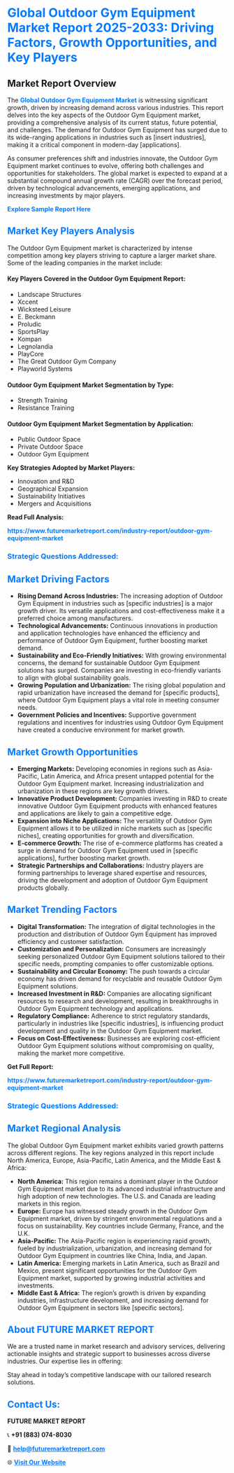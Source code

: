 <h1 style="color: #007BFF;">Global Outdoor Gym Equipment Market Report 2025-2033: Driving Factors, Growth Opportunities, and Key Players</h1>

<section id="overview">
<h2>Market Report Overview</h2>
<p>The <a href="https://www.futuremarketreport.com/industry-report/outdoor-gym-equipment-market" style="color: #007BFF; text-decoration: none;"><strong>Global Outdoor Gym Equipment Market</strong></a> is witnessing significant growth, driven by increasing demand across various industries. This report delves into the key aspects of the Outdoor Gym Equipment market, providing a comprehensive analysis of its current status, future potential, and challenges. The demand for Outdoor Gym Equipment has surged due to its wide-ranging applications in industries such as [insert industries], making it a critical component in modern-day [applications].</p>
<p>As consumer preferences shift and industries innovate, the Outdoor Gym Equipment market continues to evolve, offering both challenges and opportunities for stakeholders. The global market is expected to expand at a substantial compound annual growth rate (CAGR) over the forecast period, driven by technological advancements, emerging applications, and increasing investments by major players.</p>
</section>

<section id="overview">
<p><a href="https://www.futuremarketreport.com/request-sample/reportId=112303" style="color: #007BFF; text-decoration: none;"><strong>Explore Sample Report Here</strong></a></p>
</section>

<section id="key-players">
<h2 style="color: #007BFF;">Market Key Players Analysis</h2>
<p>The Outdoor Gym Equipment market is characterized by intense competition among key players striving to capture a larger market share. Some of the leading companies in the market include:</p>
<h4>Key Players Covered in the Outdoor Gym Equipment Report:</h4>
<ul><li>Landscape Structures</li><li>Xccent</li><li>Wicksteed Leisure</li><li>E. Beckmann</li><li>Proludic</li><li>SportsPlay</li><li>Kompan</li><li>Legnolandia</li><li>PlayCore</li><li>The Great Outdoor Gym Company</li><li>Playworld Systems</li></ul>
<h4>Outdoor Gym Equipment Market Segmentation by Type:</h4>
<ul><li>Strength Training</li><li>Resistance Training</li></ul>

<h4>Outdoor Gym Equipment Market Segmentation by Application:</h4>
<ul><li>Public Outdoor Space</li><li>Private Outdoor Space</li><li>Outdoor Gym Equipment</li></ul>
<p><strong>Key Strategies Adopted by Market Players:</strong></p>
<ul>
<li>Innovation and R&D</li>
<li>Geographical Expansion</li>
<li>Sustainability Initiatives</li>
<li>Mergers and Acquisitions</li>
</ul>
</section>

<section>
<p><strong>Read Full Analysis: </strong></p><a href="https://www.futuremarketreport.com/industry-report/outdoor-gym-equipment-market" style="color: #007BFF; text-decoration: none;"><strong>https://www.futuremarketreport.com/industry-report/outdoor-gym-equipment-market</strong></a>
<h3 style="color: #007BFF;">Strategic Questions Addressed:</h3>
</section>

<section id="driving-factors">
<h2 style="color: #007BFF;">Market Driving Factors</h2>
<ul>
<li><strong>Rising Demand Across Industries:</strong> The increasing adoption of Outdoor Gym Equipment in industries such as [specific industries] is a major growth driver. Its versatile applications and cost-effectiveness make it a preferred choice among manufacturers.</li>
<li><strong>Technological Advancements:</strong> Continuous innovations in production and application technologies have enhanced the efficiency and performance of Outdoor Gym Equipment, further boosting market demand.</li>
<li><strong>Sustainability and Eco-Friendly Initiatives:</strong> With growing environmental concerns, the demand for sustainable Outdoor Gym Equipment solutions has surged. Companies are investing in eco-friendly variants to align with global sustainability goals.</li>
<li><strong>Growing Population and Urbanization:</strong> The rising global population and rapid urbanization have increased the demand for [specific products], where Outdoor Gym Equipment plays a vital role in meeting consumer needs.</li>
<li><strong>Government Policies and Incentives:</strong> Supportive government regulations and incentives for industries using Outdoor Gym Equipment have created a conducive environment for market growth.</li>
</ul>
</section>

<section id="growth-opportunities">
<h2 style="color: #007BFF;">Market Growth Opportunities</h2>
<ul>
<li><strong>Emerging Markets:</strong> Developing economies in regions such as Asia-Pacific, Latin America, and Africa present untapped potential for the Outdoor Gym Equipment market. Increasing industrialization and urbanization in these regions are key growth drivers.</li>
<li><strong>Innovative Product Development:</strong> Companies investing in R&D to create innovative Outdoor Gym Equipment products with enhanced features and applications are likely to gain a competitive edge.</li>
<li><strong>Expansion into Niche Applications:</strong> The versatility of Outdoor Gym Equipment allows it to be utilized in niche markets such as [specific niches], creating opportunities for growth and diversification.</li>
<li><strong>E-commerce Growth:</strong> The rise of e-commerce platforms has created a surge in demand for Outdoor Gym Equipment used in [specific applications], further boosting market growth.</li>
<li><strong>Strategic Partnerships and Collaborations:</strong> Industry players are forming partnerships to leverage shared expertise and resources, driving the development and adoption of Outdoor Gym Equipment products globally.</li>
</ul>
</section>

<section id="trending-factors">
<h2 style="color: #007BFF;">Market Trending Factors</h2>
<ul>
<li><strong>Digital Transformation:</strong> The integration of digital technologies in the production and distribution of Outdoor Gym Equipment has improved efficiency and customer satisfaction.</li>
<li><strong>Customization and Personalization:</strong> Consumers are increasingly seeking personalized Outdoor Gym Equipment solutions tailored to their specific needs, prompting companies to offer customizable options.</li>
<li><strong>Sustainability and Circular Economy:</strong> The push towards a circular economy has driven demand for recyclable and reusable Outdoor Gym Equipment solutions.</li>
<li><strong>Increased Investment in R&D:</strong> Companies are allocating significant resources to research and development, resulting in breakthroughs in Outdoor Gym Equipment technology and applications.</li>
<li><strong>Regulatory Compliance:</strong> Adherence to strict regulatory standards, particularly in industries like [specific industries], is influencing product development and quality in the Outdoor Gym Equipment market.</li>
<li><strong>Focus on Cost-Effectiveness:</strong> Businesses are exploring cost-efficient Outdoor Gym Equipment solutions without compromising on quality, making the market more competitive.</li>
</ul>
</section>

<section>
<p><strong>Get Full Report: </strong></p><a href="https://www.futuremarketreport.com/industry-report/outdoor-gym-equipment-market" style="color: #007BFF; text-decoration: none;"><strong>https://www.futuremarketreport.com/industry-report/outdoor-gym-equipment-market</strong></a>
<h3 style="color: #007BFF;">Strategic Questions Addressed:</h3>
</section>


<section id="regional-analysis">
<h2 style="color: #007BFF;">Market Regional Analysis</h2>
<p>The global Outdoor Gym Equipment market exhibits varied growth patterns across different regions. The key regions analyzed in this report include North America, Europe, Asia-Pacific, Latin America, and the Middle East & Africa:</p>
<ul>
<li><strong>North America:</strong> This region remains a dominant player in the Outdoor Gym Equipment market due to its advanced industrial infrastructure and high adoption of new technologies. The U.S. and Canada are leading markets in this region.</li>
<li><strong>Europe:</strong> Europe has witnessed steady growth in the Outdoor Gym Equipment market, driven by stringent environmental regulations and a focus on sustainability. Key countries include Germany, France, and the U.K.</li>
<li><strong>Asia-Pacific:</strong> The Asia-Pacific region is experiencing rapid growth, fueled by industrialization, urbanization, and increasing demand for Outdoor Gym Equipment in countries like China, India, and Japan.</li>
<li><strong>Latin America:</strong> Emerging markets in Latin America, such as Brazil and Mexico, present significant opportunities for the Outdoor Gym Equipment market, supported by growing industrial activities and investments.</li>
<li><strong>Middle East & Africa:</strong> The region’s growth is driven by expanding industries, infrastructure development, and increasing demand for Outdoor Gym Equipment in sectors like [specific sectors].</li>
</ul>
</section>

<footer>
<h2 style="color: #007BFF;">About FUTURE MARKET REPORT</h2>
<p>We are a trusted name in market research and advisory services, delivering actionable insights and strategic support to businesses across diverse industries. Our expertise lies in offering:</p>

<p>Stay ahead in today’s competitive landscape with our tailored research solutions.</p>

<h2 style="color: #007BFF;">Contact Us:</h2>
<p><strong>FUTURE MARKET REPORT</strong></p>
<p>📞 <strong>+91 (883) 074-8030</strong></p>
<p>📧 <strong><a href="mailto:help@futuremarketreport.com" style="color: #007BFF;">help@futuremarketreport.com</a></strong></p>
<p>🌐 <strong><a href="https://www.futuremarketreport.com/" style="color: #007BFF;">Visit Our Website</a></strong></p>
</footer>